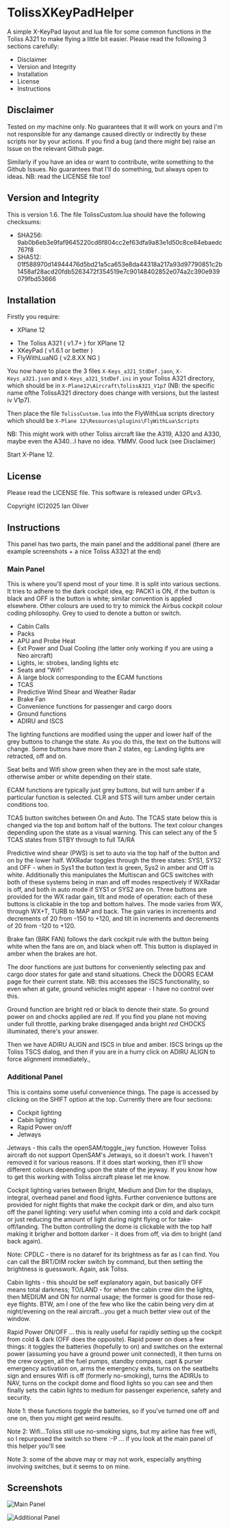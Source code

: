 # TolissXKeyPadHelper
A simple X-KeyPad layout and lua file for some common functions in the Toliss A321 to make flying a little bit easier. Please read the following 3 sections carefully:

   * Disclaimer
   * Version and Integrity
   * Installation
   * License
   * Instructions


## Disclaimer

Tested on *my* machine only. No guarantees that it will work on yours and I'm not responsible for any damange caused directly or indirectly by these scripts nor by your actions. If you find a bug (and there might be) raise an Issue on the relevant Github page.

Similarly if you have an idea or want to contribute, write something to the Github Issues. No guarantees that I'll do something, but always open to ideas. NB: read the LICENSE file too!

## Version and Integrity

This is version 1.6. The file TolissCustom.lua should have the following checksums:

   * SHA256: 9ab0b6eb3e9faf9645220cd6f804cc2ef63dfa9a83e1d50c8ce84ebaedc767f8
   * SHA512: 01f588970d14944476d5bd21a5ca653e8da44318a217a93d97790851c2b1458af28acd20fdb5263472f354519e7c90148402852e074a2c390e939079fbd53666
     
## Installation

Firstly you require:
   * XPlane 12
   + The Toliss A321 ( v1.7+ ) for XPlane 12
   + XKeyPad ( v1.6.1 or better )
   + FlyWithLuaNG ( v2.8.XX NG )

You now have to place the 3 files `X-Keys_a321_StdDef.jaon`, `X-Keys_a321.json` and `X-Keys_a321_StdDef.ini`  in your Toliss A321 directory, which should be in `X-Plane12\Aircraft\TolissA321_V1p7`  (NB: the specific name ofthe TolissA321 directory does change with versions, but the lastest iv V1p7).

Then place the file `TolissCustom.lua` into the FlyWithLua scripts directory which should be `X-Plane 12\Resources\plugins\FlyWithLua\Scripts`

NB: This might work with other Toliss aircraft like the A319, A320 and A330, maybe even the A340...I have no idea. YMMV. Good luck (see Disclaimer)

Start X-Plane 12.

## License

Please read the LICENSE file. This software is released under GPLv3.

Copyright (C)2025 Ian Oliver

## Instructions

This panel has two parts, the main panel and the additional panel (there are example screenshots + a nice Toliss A3321 at the end)

### Main Panel
This is where you'll spend most of your time. It is split into various sections. It tries to adhere to the dark cockpit idea, eg: PACK1 is ON, if the button is black and OFF is the button is white; similar convention is applied elsewhere. Other colours are used to try to mimick the Airbus cockpit colour coding philosophy. Grey to used to denote a button or switch.

   * Cabin Calls
   * Packs
   * APU and Probe Heat
   * Ext Power and Dual Cooling (the latter only working if you are using a Neo aircraft)
   * Lights, ie: strobes, landing lights etc
   * Seats and "Wifi"
   * A large block corresponding to the ECAM functions
   * TCAS
   * Predictive Wind Shear and Weather Radar
   * Brake Fan
   * Convenience functions for passenger and cargo doors
   * Ground functions
   * ADIRU and ISCS

The lighting functions are modified using the upper and lower half of the grey buttons to change the state. As you do this, the text on the buttons will change. Some buttons have more than 2 states, eg: Landing lights are retracted, off and on.

Seat belts and Wifi show green when they are in the most safe state, otherwise amber or white depending on their state.

ECAM functions are typically just grey buttons, but will turn amber if a particular function is selected. CLR and STS will turn amber under certain conditions too.

TCAS button switches between On and Auto. The TCAS state below this is changed via the top and bottom half of the buttons. The text colour changes depending upon the state as a visual warning. This can select any of the 5 TCAS states from STBY through to full TA/RA

Predictive wind shear (PWS) is set to auto via the top half of the button and on by the lower half. WXRadar toggles through the three states: SYS1, SYS2 and OFF - when in Sys1 the button text is green, Sys2 in amber and Off is white. Additionally this manipulates the Multiscan and GCS switches with both of these systems being in man and off modes respectively if WXRadar is off, and both in auto mode if SYS1 or SYS2 are on. Three buttons are provided for the WX radar gain, tilt and mode of operation: each of these buttons is clickable in the top and bottom halves. The mode varies from WX, through WX+T, TURB to MAP and back. The gain varies in increments and decrements of 20 from -150 to +120, and tilt in increments and decrements of 20 from -120 to +120.

Brake fan (BRK FAN) follows the dark cockpit rule with the button being white when the fans are on, and black when off. This button is displayed in amber when the brakes are hot.

The door functions are just buttons for conveniently selecting pax and cargo door states for gate and stand situations. Check the DOORS ECAM page for their current state. NB: this accesses the ISCS functionality, so even when at gate, ground vehicles might appear - I have no control over this.

Ground function are bright red or black to denote their state. So ground power on and chocks applied are *red*. If you find  you plane not moving under full throttle, parking brake disengaged anda bright *red* CHOCKS illuminated, there's your answer.

Then we have ADIRU ALIGN and ISCS in blue and amber. ISCS brings up the Toliss TSCS dialog, and then if you are in a hurry click on ADIRU ALIGN to force alignment immediately.,

### Additional Panel
This is contains some useful convenience things. The page is accessed by clicking on the SHIFT option at the top. Currently there are four sections:

   * Cockpit lighting
   * Cabin lighting
   * Rapid Power on/off
   * Jetways

Jetways - this calls the openSAM/toggle_jwy function. However Toliss aircraft do not support OpenSAM's Jetways, so it doesn't work. I haven't removed it for various reasons. If it does start working, then it'll show different colours depending upon the state of the jeyway. If you know how to get this working with Toliss aircraft please let me know.

Cockpit lighting varies between Bright, Medium and Dim for the displays, integral, overhead panel and flood lights. Further convenience buttons are provided for night flights that make the cockpit dark or dim, and also turn off the panel lighting: very useful when coming into a cold and dark cockpit or just reducing the amount of light during night flying or for take-off/landing. The button controlling the dome is clickable with the top half making it brigher and bottom darker - it does from off, via dim to bright (and back again).

Note: CPDLC - there is no dataref for its brightness as far as I can find. You can call the BRT/DIM rocker switch by command, but then setting the brightness is guesswork. Again, ask Toliss.

Cabin lights - this should be self explanatory again, but basically OFF means total darkness; TO/LAND - for when the cabin crew dim the lights, then MEDIUM and ON for normal usage; the former is good for those red-eye flights. BTW, am I one of the few who like the cabin being very dim at night/evening on the real aircraft...you get a much better view out of the window.

Rapid Power ON/OFF ... this is really useful for rapidly setting up the cockpit from cold & dark (OFF does the opposite). Rapid power on does a few things: it toggles the batteries (hopefully to on) and switches on the external power (assuming you have a ground power unit connected), it then turns on the crew oxygen, all the fuel pumps, standby compass, capt & purser emergency activation on, arms the emergency exits, turns on the seatbelts sign and ensures Wifi is off (formerly no-smoking), turns the ADIRUs to NAV, turns on the cockpit dome and flood lights so you can see and then finally sets the cabin lights to medium for passenger experience, safety and security. 

Note 1: these functions *toggle* the batteries, so if you've turned one off and one on, then you might get weird results.

Note 2: Wifi...Toliss still use no-smoking signs, but my airline has free wifi, so I repurposed the switch so there :-P ... if you look at the main panel of this helper you'll see

Note 3: some of the above may or may not work, especially anything involving switches, but it seems to on mine.

## Screenshots

![Main Panel]([http://url/to/img.png](https://raw.githubusercontent.com/iolivergithub/TolissXKeyPadHelper/refs/heads/main/mainpanel.png))

![Additional Panel]([http://url/to/img.png](https://raw.githubusercontent.com/iolivergithub/TolissXKeyPadHelper/refs/heads/main/additionalpanel.png))
